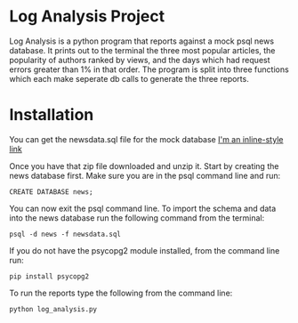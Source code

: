 # Log Analysis Project # 
Log Analysis is a python program that reports against a mock psql news database. It prints out to the terminal the three most popular articles, the popularity of authors ranked by views, and the days which had request errors greater than 1% in that order. The program is split into three functions which each make seperate db calls to generate the three reports. 

# Installation #
You can get the newsdata.sql file for the mock database [I'm an inline-style link](https://d17h27t6h515a5.cloudfront.net/topher/2016/August/57b5f748_newsdata/newsdata.zip)

Once you have that zip file downloaded and unzip it. Start by creating the news database first. Make sure you are in the psql command line and run:

`CREATE DATABASE news;`

You can now exit the psql command line. To import the schema and data into the news database run the following command from the terminal:

`psql -d news -f newsdata.sql`

If you do not have the psycopg2 module installed, from the command line run:

`pip install psycopg2`

To run the reports type the following from the command line:

`python log_analysis.py`
